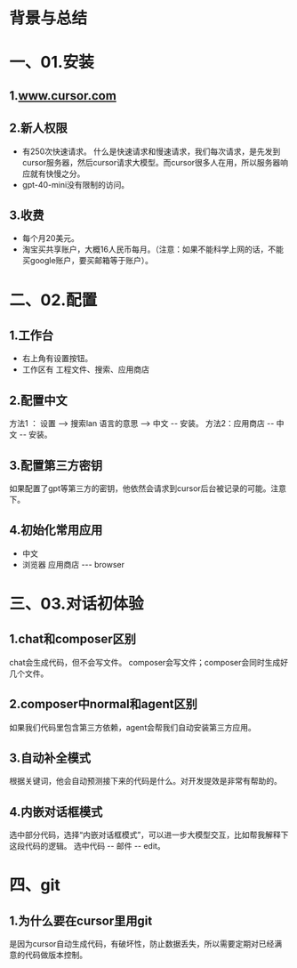 
# 背景与总结


# 一、01.安装
## 1.www.cursor.com

## 2.新人权限
* 有250次快速请求。
什么是快速请求和慢速请求，我们每次请求，是先发到cursor服务器，然后cursor请求大模型。而cursor很多人在用，所以服务器响应就有快慢之分。
* gpt-40-mini没有限制的访问。

## 3.收费
* 每个月20美元。
* 淘宝买共享账户，大概16人民币每月。（注意：如果不能科学上网的话，不能买google账户，要买邮箱等于账户）。

# 二、02.配置
## 1.工作台
* 右上角有设置按钮。
* 工作区有 工程文件、搜索、应用商店

## 2.配置中文
方法1 ： 设置 --> 搜索lan  语言的意思 --> 中文 -- 安装。
方法2：应用商店 -- 中文 -- 安装。

## 3.配置第三方密钥
如果配置了gpt等第三方的密钥，他依然会请求到cursor后台被记录的可能。注意下。

## 4.初始化常用应用
* 中文
* 浏览器 应用商店 --- browser

# 三、03.对话初体验
## 1.chat和composer区别
chat会生成代码，但不会写文件。
composer会写文件；composer会同时生成好几个文件。

## 2.composer中normal和agent区别
如果我们代码里包含第三方依赖，agent会帮我们自动安装第三方应用。

## 3.自动补全模式
根据关键词，他会自动预测接下来的代码是什么。对开发提效是非常有帮助的。

## 4.内嵌对话框模式
选中部分代码，选择“内嵌对话框模式”，可以进一步大模型交互，比如帮我解释下这段代码的逻辑。
选中代码 -- 邮件 -- edit。

# 四、git
## 1.为什么要在cursor里用git
是因为cursor自动生成代码，有破坏性，防止数据丢失，所以需要定期对已经满意的代码做版本控制。

